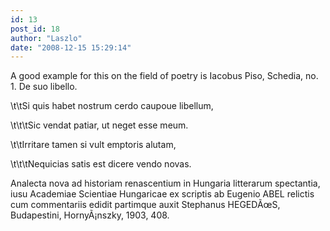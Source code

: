 ```yaml
---
id: 13
post_id: 18
author: "Laszlo"
date: "2008-12-15 15:29:14"
---
```

A good example for this on the field of poetry is Iacobus Piso, Schedia, no. 1. De suo libello.






\t\tSi quis habet nostrum cerdo caupoue libellum,

\t\t\tSic vendat patiar, ut neget esse meum.

\t\tIrritare tamen si vult emptoris alutam,

\t\t\tNequicias satis est dicere vendo novas.



Analecta nova ad historiam renascentium in Hungaria litterarum spectantia, iusu Academiae Scientiae Hungaricae ex scriptis ab Eugenio ABEL relictis cum commentariis edidit partimque auxit Stephanus HEGEDÃœS, Budapestini, HornyÃ¡nszky, 1903, 408.
